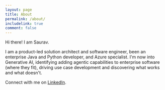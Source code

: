 ```yaml
---
layout: page
title: About
permalink: /about/
includelink: true
comment: false
---
```


Hi there! I am Saurav.

I am a product-led solution architect and software engineer, been an enterprise Java and Python developer, and Azure specialist. I'm now into Generative AI, identifying adding agentic capabilities to enterprise software (where they fit), driving use case development and discovering what works and what doesn't.

Connect with me on [LinkedIn](https://www.linkedin.com/in/sauravdey/).

